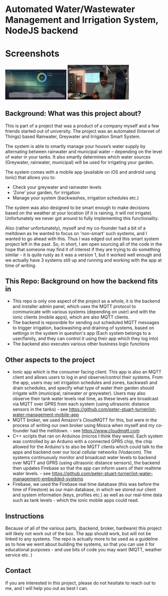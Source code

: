 # Automated Water/Wastewater Management and Irrigation System, NodeJS backend

# Screenshots

<p float="left">
  <img src="/screenshots/admin-panel-1.jpg" alt="splashscreen" width="195px">
  <img src="/screenshots/Launchlab-winners.jpg" alt="dashboard" width="195px">
</p>


## Background: What was this project about?

This is part of a project that was a product of a company myself and a few friends started out of university. The project was an automated (Internet of Things) based Rainwater, Greywater and Irrigation Smart System. 

The system is able to smartly manage your house’s water supply by alternating between rainwater and municipal water – depending on the level of water in your tanks. It also smartly determines which water sources (Greywater, rainwater, municipal) will be used for irrigating your garden.

The system comes with a mobile app (available on iOS and android usng Ionic) that allows you to:

* Check your greywater and rainwater levels
* ‘Zone’ your garden, for irrigation
* Manage your system (backwashes, irrigation schedules etc.)

The system was also designed to be smart enough to make decisions based on the weather at your location (if it is raining, it will not irrigate). Unfortunately we never got around to fully implementing this functionality. 

Also (rather unfortunately), myself and my co-founder had a bit of a meltdown as he wanted to focus on 'non-smart' such systems, and I wanted to go ahead with this. Thus I was edged out and this smart system project left in the past. So, in short, I am open sourcing all of the code in the hope that someone may find it of interest if they are trying to do something similar - it is quite rusty as it was a version 1, but it worked well enough and we actually have 3 systems still up and running and working with the app at time of writing. 

## This Repo: Background on how the backend fits in 
* This repo is only one aspect of the project as a whole, it is the backend and installer admin panel, which uses the MQTT protocol to communicate with various systems (depending on user) and with the ionic clients (mobile apps), which are also MQTT clients. 
* The backend is reposnible for sending out scheduled MQTT messages to trigger irrigation, backwashing and draining of systems, based on settings in the system in question's app (Each system belongs to a user/family, and they can control it using their app which they log into)
* The backend also executes various other business logic functions



## Other aspects to the project 
* Ionic app which is the consumer facing client. This app is also an MQTT client and allows users to log in and observe/control their systems. From the app, users may set irrigation schedules and zones, backwash and drain schedules, and specify what type of water their garden should irrigate with (municipal, rainwater or greywater). Users may also observe their tank water levels real time, as these levels are broadcast via MQTT over GPRS from each system (using ultrasonic distance sensors in the tanks) - see https://github.com/peter-stuart-turner/iot-water-management-mobile-app 
* MQTT broker, we used Amazon's CloudMQTT for this, but were in the process of writing our own broker using Mosca when myself and my co-founder had the meltdown. - see https://www.cloudmqtt.com 
* C++ scripts that ran on Arduinos (micros I think they were). Each system was controlled by an Arduino with a connected GPRS chip, the chip allowed for the Arduino's to also be MQTT clients which could talk to the apps and backend over our local cellular networks (Vodacom). The systems continuously monitor and broadcast water levels to backend over MQTT and GPRS (using ultrasonic distance sensors), the backend then updates Firebase so that the app can inform users of their realtime water levels. - see https://github.com/peter-stuart-turner/iot-water-management-embedded-systems
* Firebase, we used the Firebase real time database (this was before the time of Firestore) as our main database, in which we stored our client and system information (keys, profiles etc.) as well as our real-time data such as tank levels - which the ionic mobile apps could read.  

## Instructions
Because of all of the various parts, (backend, broker, hardware) this project will likely not work out of the box. The app should work, but will not be linked to any systems. The repo is actually more to be used as a guideline as to how we went about building the systems, so that you can use it for educational purposes - and use bits of code you may want (MQTT, weather service etc. )

## Contact
If you are interested in this project, please do not hesitate to reach out to me, and I will help you out as best I can. 
